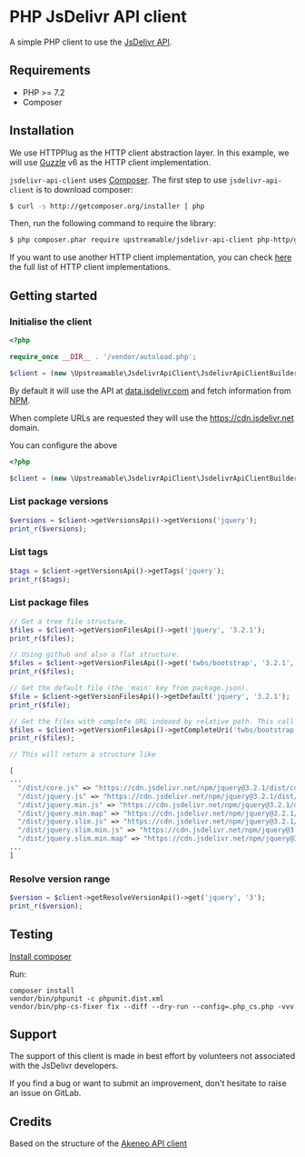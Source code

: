 # PHP JsDelivr API client

A simple PHP client to use the [JsDelivr API](https://github.com/jsdelivr/data.jsdelivr.com).

## Requirements

* PHP >= 7.2
* Composer

## Installation

We use HTTPPlug as the HTTP client abstraction layer.
In this example, we will use [Guzzle](https://github.com/guzzle/guzzle) v6 as the HTTP client implementation.

`jsdelivr-api-client` uses [Composer](http://getcomposer.org).
The first step to use `jsdelivr-api-client` is to download composer:

```bash
$ curl -s http://getcomposer.org/installer | php
```

Then, run the following command to require the library:
```bash
$ php composer.phar require upstreamable/jsdelivr-api-client php-http/guzzle6-adapter:^2.0
```

If you want to use another HTTP client implementation, you can check [here](https://packagist.org/providers/php-http/client-implementation) the full list of HTTP client implementations.

## Getting started

### Initialise the client

```php
<?php

require_once __DIR__ . '/vendor/autoload.php';

$client = (new \Upstreamable\JsdelivrApiClient\JsdelivrApiClientBuilder())->buildClient();
```

By default it will use the API at [data.jsdelivr.com]('https://data.jsdelivr.com/v1/')
and fetch information from [NPM](https://www.npmjs.com/).


When complete URLs are requested they will use the https://cdn.jsdelivr.net domain.

You can configure the above
```php
<?php

$client = (new \Upstreamable\JsdelivrApiClient\JsdelivrApiClientBuilder('https://data.example.com/v1/', 'gh', 'https://cdn.example.net'))->buildClient();
```

### List package versions

```php
$versions = $client->getVersionsApi()->getVersions('jquery');
print_r($versions);
```

### List tags

```php
$tags = $client->getVersionsApi()->getTags('jquery');
print_r($tags);

```

### List package files

```php
// Get a tree file structure.
$files = $client->getVersionFilesApi()->get('jquery', '3.2.1');
print_r($files);

// Using github and also a flat structure.
$files = $client->getVersionFilesApi()->get('twbs/bootstrap', '3.2.1', 'flat');
print_r($files);

// Get the default file (the 'main' key from package.json).
$file = $client->getVersionFilesApi()->getDefault('jquery', '3.2.1');
print_r($file);

// Get the files with complete URL indexed by relative path. This call returns the flat format.
$files = $client->getVersionFilesApi()->getCompleteUri('twbs/bootstrap', '3.2.1');
print_r($files);

// This will return a structure like

[
...
  "/dist/core.js" => "https://cdn.jsdelivr.net/npm/jquery@3.2.1/dist/core.js"
  "/dist/jquery.js" => "https://cdn.jsdelivr.net/npm/jquery@3.2.1/dist/jquery.js"
  "/dist/jquery.min.js" => "https://cdn.jsdelivr.net/npm/jquery@3.2.1/dist/jquery.min.js"
  "/dist/jquery.min.map" => "https://cdn.jsdelivr.net/npm/jquery@3.2.1/dist/jquery.min.map"
  "/dist/jquery.slim.js" => "https://cdn.jsdelivr.net/npm/jquery@3.2.1/dist/jquery.slim.js"
  "/dist/jquery.slim.min.js" => "https://cdn.jsdelivr.net/npm/jquery@3.2.1/dist/jquery.slim.min.js"
  "/dist/jquery.slim.min.map" => "https://cdn.jsdelivr.net/npm/jquery@3.2.1/dist/jquery.slim.min.map"
...
]

```

### Resolve version range
```php
$version = $client->getResolveVersionApi()->get('jquery', '3');
print_r($version);

```
## Testing

 [Install composer](https://getcomposer.org/download/)

Run:
```
composer install
vendor/bin/phpunit -c phpunit.dist.xml
vendor/bin/php-cs-fixer fix --diff --dry-run --config=.php_cs.php -vvv
```

## Support

The support of this client is made in best effort by volunteers not associated with the JsDelivr developers.

If you find a bug or want to submit an improvement, don't hesitate to raise an issue on GitLab.

## Credits

Based on the structure of the [Akeneo API client](https://github.com/akeneo/api-php-client)
